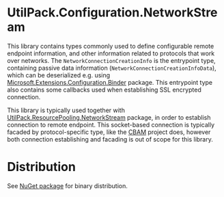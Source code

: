# UtilPack.Configuration.NetworkStream

This library contains types commonly used to define configurable remote endpoint information, and other information related to protocols that work over networks.
The `NetworkConnectionCreationInfo` is the entrypoint type, containing passive data information (`NetworkConnectionCreationInfoData`), which can be deserialized e.g. using [Microsoft.Extensions.Configuration.Binder](http://www.nuget.org/packages/Microsoft.Extensions.Configuration.Binder) package.
This entrypoint type also contains some callbacks used when establishing SSL encrypted connection.

This library is typically used together with [UtilPack.ResourcePooling.NetworkStream](../UtilPack.ResourcePooling.NetworkStream) package, in order to establish connection to remote endpoint.
This socket-based connection is typically facaded by protocol-specific type, like the [CBAM](../../CBAM) project does, however both connection establishing and facading is out of scope for this library.

# Distribution

See [NuGet package](http://www.nuget.org/packages/UtilPack.Configuration.NetworkStream) for binary distribution.